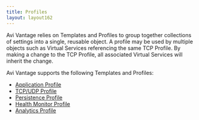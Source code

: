```yaml
---
title: Profiles
layout: layout162
---
```

Avi Vantage relies on Templates and Profiles to group together collections of settings into a single, reusable object. A profile may be used by multiple objects such as Virtual Services referencing the same TCP Profile. By making a change to the TCP Profile, all associated Virtual Services will inherit the change.

Avi Vantage supports the following Templates and Profiles:

* <a href="application-profile/">Application Profile</a> 
* <a href="tcpudp-profile">TCP/UDP Profile</a> 
* <a href="persistence-profile">Persistence Profile</a> 
* <a href="health-monitor-profile">Health Monitor Profile</a> 
* <a href="analytics-profile">Analytics Profile</a>   